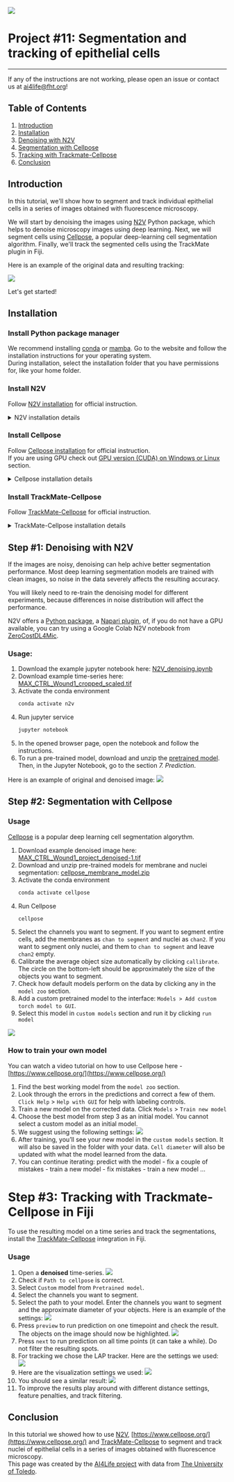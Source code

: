 ![](resources/images/AI4Life-logo_giraffe-nodes-1536x710.png)  

# Project #11: Segmentation and tracking of epithelial cells

---
If any of the instructions are not working, please open an issue or contact us at [ai4life@fht.org](ai4life@fht.org)! 

## Table of Contents
1. [Introduction](#introduction)
2. [Installation](#installation)
3. [Denoising with N2V](#step-1-denoising-with-n2v)
4. [Segmentation with Cellpose](#step-2-segmentation-with-cellpose)
6. [Tracking with Trackmate-Cellpose](#step-3-tracking-with-trackmate-cellpose-in-fiji)
7. [Conclusion](#conclusion)


## Introduction
In this tutorial, we'll show how to segment and track individual epithelial cells in a series of images obtained with fluorescence microscopy.   

We will start by denoising the images using [N2V](https://github.com/juglab/n2v) Python package, which helps to denoise microscopy images using deep learning. Next, we will segment cells using [Cellpose](https://www.cellpose.org/), a popular deep-learning cell segmentation algorithm. Finally, we'll track the segmented cells using the TrackMate plugin in Fiji.

Here is an example of the original data and resulting tracking: 

![](resources/images/MAX_CTRL_Wound1_cropped_result.gif)

Let's get started! 

## Installation

### Install Python package manager
We recommend installing [conda](https://conda.io/projects/conda/en/latest/user-guide/install/index.html) or [mamba](https://mamba.readthedocs.io/en/latest/). Go to the website and follow the installation instructions for your operating system.  
During installation, select the installation folder that you have permissions for, like your home folder.

### Install N2V
Follow [N2V installation](https://github.com/juglab/n2v) for official instruction.
<details>
<summary>N2V installation details</summary>

1. Open terminal (like PowerShell on Windows or Terminal on MacOS)
2. Create and activate a new conda environment:
    ```bash
    conda create -n n2v python=3.9 
    conda activate n2v
     ```
3. Install Tensorflow by following the [official instruction](https://www.tensorflow.org/install/pip#linux_1). If you have no GPU availiable, install the CPU version.  
N2V only supports Tensorflow 2. We'll now install version 2.13.0 with GPU support as an example:
   ```bash 
   pip install tensorflow[and-cuda]==2.13.0
   ```
4. Check if the installation is correct. If you are using GPU, this command should return a list of availiable devices:
    ```bash
    python -c "import tensorflow as tf; print(tf.config.list_physical_devices('GPU'))"
    ```
5. Install N2V and Jupyter:
   ```bash 
   pip install n2v jupyter
   ```
</details>

### Install Cellpose
Follow [Cellpose installation](https://github.com/MouseLand/cellpose) for official instruction.  
If you are using GPU check out [GPU version (CUDA) on Windows or Linux](https://github.com/MouseLand/cellpose?tab=readme-ov-file#gpu-version-cuda-on-windows-or-linux) section.

<details>
<summary>Cellpose installation details</summary>

1. We recommend creating a new separate environment:
   ```bash
   conda create -n cellpose python=3.9
   conda activate cellpose
   ``` 
2. Install PyTorch by following the [official instruction](https://pytorch.org/).  
If you have a GPU, select a version that is compatible with your driver version. Follow [this link](https://pytorch.org/get-started/previous-versions/) for older versions.  
We will be installing PyTorch version 1.12 and cudatoolkit version 11.3 as an example:
   ```bash 
   conda install pytorch==1.12.0 torchvision==0.13.0 cudatoolkit=11.3 -c pytorch
   ``` 
3. Check if the installation is correct. If you are using GPU, this command should return a list of availiable devices:
   ```bash
   python -c "import torch; print([torch.cuda.get_device_properties(i) for i in range(torch.cuda.device_count())])"`
   ```
4. Install Cellpose:
   ```bash 
   pip install pyqt5 "cellpose[gui]"
   ```
5. Check the installation by running Cellpose. You should see the Cellpose window open:
   ```bash
   cellpose
   ```
</details>

### Install TrackMate-Cellpose
Follow  [TrackMate-Cellpose](https://imagej.net/plugins/trackmate/detectors/trackmate-cellpose) for official instruction.
<details>
<summary>TrackMate-Cellpose installation details</summary>

1. Open Fiji.
2. Add The **TrackMate-Cellpose** update site and restart Fiji.
3. In your **cellpose** conda environment, run this command to find where your python is installed:
   ```bash
   which python
   ```
4. Open TrackMate and select **Cellpose detector** from the list of availiable detectors.
5. Insert the path to your python in Path to Cellpose 
</details>

## Step #1: Denoising with N2V
If the images are noisy, denoising can help achive better segmentation performance. Most deep learning segmentation models are trained with clean images, so noise in the data severely affects the resulting accuracy.  

You will likely need to re-train the denoising model for different experiments, because differences in noise distribution will affect the performance.

N2V offers a [Python package](https://github.com/juglab/n2v), a [Napari plugin](https://github.com/juglab/napari-n2v), of, if you do not have a GPU available, you can try using a Google Colab N2V notebook from [ZeroCostDL4Mic](https://github.com/HenriquesLab/ZeroCostDL4Mic).  

### Usage:
1. Download the example jupyter notebook here: [N2V_denoising.ipynb](resources/N2V_denoising.ipynb)
2. Download example time-series here: [MAX_CTRL_Wound1_cropped_scaled.tif](resources/example_data/MAX_CTRL_Wound1_project.tif)
3. Activate the conda environment
    ```bash
    conda activate n2v
     ```
4. Run jupyter service
    ```bash 
    jupyter notebook
    ```
5. In the opened browser page, open the notebook and follow the instructions.
6. To run a pre-trained model, download and unzip the [pretrained model](resources/models/n2v_2D.zip). Then, in the Jupyter Notebook, go to the section *7. Prediction*.

Here is an example of original and denoised image:
![](resources/images/noisy_denoised.jpg)


## Step #2: Segmentation with Cellpose
### Usage
[Cellpose](https://github.com/MouseLand/cellpose) is a popular deep learning cell segmentation algorythm. 
1. Download example denoised image here: [MAX_CTRL_Wound1_project_denoised-1.tif](resources/example_data/MAX_CTRL_Wound1_project_denoised-1.tif)
2. Download and unzip pre-trained models for membrane and nuclei segmentation: [cellpose_membrane_model.zip](resources/models/cellpose_membrane_model.zip)
3. Activate the conda environment
   ```bash
   conda activate cellpose
   ```
4. Run Cellpose
   ```bash
   cellpose
   ```
5. Select the channels you want to segment. If you want to segment entire cells, add the membranes as `chan to segment` and nuclei as `chan2`. If you want to segment only nuclei, and them to `chan to segment` and leave `chan2` empty. 
6. Calibrate the average object size automatically by clicking `callibrate`. The circle on the bottom-left should be approximately the size of the objects you want to segment.
7. Check how default models perform on the data by clicking any in the `model zoo` section.
8. Add a custom pretrained model to the interface: ``Models > Add custom torch model to GUI``.
9. Select this model in `custom models` section and run it by clicking `run model`

![](resources/images/cellpose_interface.png)

### How to train your own model

You can watch a video tutorial on how to use Cellpose here - [https://www.cellpose.org/](https://www.cellpose.org/) 

1. Find the best working model from the `model zoo` section.
2. Look through the errors in the predictions and correct a few of them. `Click Help` > `Help with GUI` for help with labeling controls.
3. Train a new model on the corrected data. Click `Models` > `Train new model`
4. Choose the best model from step 3 as an initial model. You cannot select a custom model as an initial model.
5. We suggest using the following settings: ![](resources/images/cellpose_settings.png)
6. After training, you’ll see your new model in the `custom models` section. It will also be saved in the folder with your data. `Cell diameter` will also be updated with what the model learned from the data.
7. You can continue iterating: predict with the model - fix a couple of mistakes - train a new model - fix mistakes - train a new model …


# Step #3: Tracking with Trackmate-Cellpose in Fiji

To use the resulting model on a time series and track the segmentations, install the [TrackMate-Cellpose](https://imagej.net/plugins/trackmate/detectors/trackmate-cellpose)
 integration in Fiji.

### Usage
1. Open a **denoised** time-series.
![](resources/images/first_image.jpg)  
2. Check if `Path to cellpose` is correct.
3. Select `Custom` model from `Pretrained model`.
4. Select the channels you want to segment.
5. Select the path to your model. Enter the channels you want to segment and the approximate diameter of your objects.
Here is an example of the settings:
![](resources/images/trackmate_cellpose.png)  
6. Press `preview` to run prediction on one timepoint and check the result. The objects on the image should now be highlighted. 
![](resources/images/first_prediction.jpg)  
7. Press `next` to run prediction on all time points (it can take a while). Do not filter the resulting spots.
8. For tracking we chose the LAP tracker. Here are the settings we used:
![](resources/images/trackmate_tracking_settings.png)  
9. Here are the visualization settings we used:
![](resources/images/trackmate_vis_settings.png)  
10. You should see a similar result:
![](resources/images/trackmate_result.gif)  
11. To improve the results play around with different distance settings, feature penalties, and track filtering.


## Conclusion
In this tutorial we showed how to use [N2V](https://github.com/juglab/n2v), [https://www.cellpose.org/](https://www.cellpose.org/) and [TrackMate-Cellpose](https://imagej.net/plugins/trackmate/detectors/trackmate-cellpose) to segment and track nuclei of epithelial cells in a series of images obtained with fluorescence microscopy.  
This page was created by the [AI4Life project](https://ai4life.eurobioimaging.eu) with data from [The University of Toledo](https://www.utoledo.edu/). 
